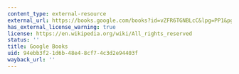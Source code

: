 ```yaml
---
content_type: external-resource
external_url: https://books.google.com/books?id=vZFR6TGNBLcC&lpg=PP1&pg=PA205#v=onepage&q&f=false
has_external_license_warning: true
license: https://en.wikipedia.org/wiki/All_rights_reserved
status: ''
title: Google Books
uid: 94ebb3f2-1d6b-48e4-8cf7-4c3d2e94403f
wayback_url: ''
---
```

